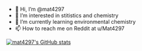 - 👋 Hi, I’m @mat4297
- 👀 I’m interested in stitistics and chemistry
- 🌱 I’m currently learning environmental chemistry
- 📫 How to reach me on Reddit at u/Mat4297

<!---
mat4297/mat4297 is a ✨ special ✨ repository because its `README.md` (this file) appears on your GitHub profile.
You can click the Preview link to take a look at your changes.
--->

[![mat4297's GitHub stats](https://github-readme-stats.vercel.app/api?username=mat4297&show_icons=true)](https://github.com/anuraghazra/github-readme-stats)
